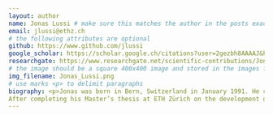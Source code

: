```yaml
---
layout: author
name: Jonas Lussi # make sure this matches the author in the posts exactly
email: jlussi@ethz.ch
# the following attributes are optional
github: https://www.github.com/jlussi
google_scholar: https://scholar.google.ch/citations?user=2gezbh8AAAAJ&hl=de
researchgate: https://www.researchgate.net/scientific-contributions/Jonas-Lussi-2109295737
# the image should be a square 400x400 image and stored in the images folder
img_filename: Jonas_Lussi.png
# use marks <p> to delimit paragraphs
biography: <p>Jonas was born in Bern, Switzerland in January 1991. He completed his B.Sc. in Mechanical Engineering with focus on Mechatronics at ETH Zürich. His interest in Robotics was strengthened after gaining practical experience at ABB Corporate Research in Västerås, Sweden. Subsequently, Jonas acquired his M.Sc. in Mechanical Engineering from ETH Zürich and University of Toronto. During his M.Sc. he focused on Biomedical Engineering and Robotics and was particularly interested in finding automated solutions to difficult surgical procedures. 
After completing his Master’s thesis at ETH Zürich on the development of a robotic system to automate a key step in cataract surgery, Jonas joined the MSRL as a PhD student in February 2017.</p>
---
```

